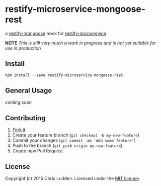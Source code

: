 # restify-microservice-mongoose-rest
a [restify-mongoose](https://github.com/saintedlama/restify-mongoose) hook for [restify-microservice](https://github.com/cludden/restify-microservice)


**NOTE** *This is still very much a work in progress and is not yet suitable for use in production*
## Install
```javascript
npm install --save restify-microservice-mongoose-rest
```

## General Usage
*coming soon*

## Contributing
1. [Fork it](https://github.com/cludden/restify-microservice-mongoose-rest/fork)
2. Create your feature branch (`git checkout -b my-new-feature`)
3. Commit your changes (`git commit -am 'Add some feature'`)
4. Push to the branch (`git push origin my-new-feature`)
5. Create new Pull Request

## License
Copyright (c) 2015 Chris Ludden.
Licensed under the [MIT license](LICENSE.md).
